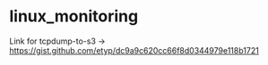 # linux_monitoring

Link for tcpdump-to-s3 -> https://gist.github.com/etyp/dc9a9c620cc66f8d0344979e118b1721